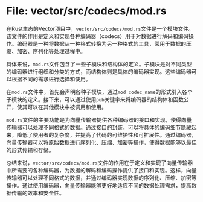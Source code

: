 # File: vector/src/codecs/mod.rs

在Rust生态的Vector项目中，`vector/src/codecs/mod.rs`文件是一个模块文件。该文件的作用是定义和实现各种编码器（codecs）用于对数据进行解码和编码操作。编码器是一种将数据从一种格式转换为另一种格式的工具，常用于数据的压缩、加密、序列化等处理过程中。

具体来说，`mod.rs`文件包含了一些子模块和结构体的定义。子模块是对不同类型的编码器进行组织和分类的方式，而结构体则是具体的编码器实现。这些编码器可以根据不同的需求进行选择和使用。

在`mod.rs`文件中，首先会声明各种子模块，通过`mod codec_name`的形式引入各个子模块的定义。接下来，可以通过使用`pub`关键字来将编码器的结构体和函数公开，使其可以在其他模块中被调用和使用。

`mod.rs`文件的主要功能是为向量传输器提供各种编码器的接口和实现，使得向量传输器可以处理不同格式的数据。通过接口的封装，可以将具体的编码细节隐藏起来，降低了使用者的复杂度，并提高了代码的可维护性和可扩展性。通过编码器，向量传输器可以将原始数据进行序列化、压缩、加密等操作，使得数据能够以最佳的形式传输和存储。

总结来说，`vector/src/codecs/mod.rs`文件的作用在于定义和实现了向量传输器中所需要的各种编码器，为数据的解码和编码操作提供了接口和实现。这样，向量传输器可以处理不同格式的数据，并通过编码器实现数据的序列化、压缩、加密等操作。通过使用编码器，向量传输器能够更好地适应不同的数据处理需求，提高数据传输的效率和安全性。

